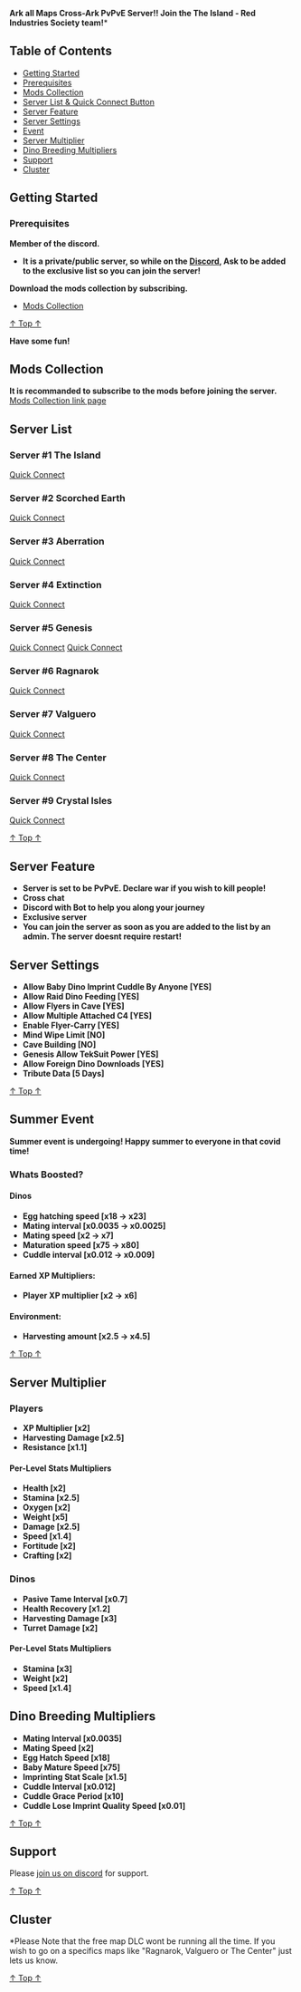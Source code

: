 **Ark all Maps Cross-Ark PvPvE Server!! Join the The Island - Red Industries Society team!***
## Table of Contents
- [Getting Started](#getting-started)
- [Prerequisites](#prerequisites)
- [Mods Collection](#mods-collection)
- [Server List & Quick Connect Button](#server-list)
- [Server Feature](#server-feature)
- [Server Settings](#server-settings)
- [Event](#summer-event)
- [Server Multiplier](#server-multiplier)
- [Dino Breeding Multipliers](#dino-breeding-multipliers)
- [Support](#support)
- [Cluster](#cluster)

## Getting Started
### Prerequisites
**Member of the discord.**
- **It is a private/public server, so while on the [Discord](https://discord.gg/Y7drRAT), Ask to be added to the exclusive list so you can join the server!**

**Download the mods collection by subscribing.**
- [Mods Collection](https://steamcommunity.com/sharedfiles/filedetails/?id=2086028655)

[↑ Top ↑](#table-of-contents)

**Have some fun!**

## Mods Collection
**It is recommanded to subscribe to the mods before joining the server.**
[Mods Collection link page](https://steamcommunity.com/sharedfiles/filedetails/?id=2086028655)
## Server List

### Server #1 The Island

[Quick Connect](steam://connect/ris-hub.jeremie-pilon.ca:26080)

### Server #2 Scorched Earth

[Quick Connect](steam://connect/ris-hub.jeremie-pilon.ca:26081)

### Server #3 Aberration

[Quick Connect](steam://connect/ris-hub.jeremie-pilon.ca:26082)

### Server #4 Extinction

[Quick Connect](steam://connect/ris-hub.jeremie-pilon.ca:26083)

### Server #5 Genesis

[Quick Connect](steam://connect/ris-hub.jeremie-pilon.ca:26084)
[Quick Connect](steam://connect/ris-hub.jeremie-pilon.ca:27016)

### Server #6 Ragnarok

[Quick Connect](steam://connect/ris-hub.jeremie-pilon.ca:26085)

### Server #7 Valguero

[Quick Connect](steam://connect/ris-hub.jeremie-pilon.ca:26086)

### Server #8 The Center

[Quick Connect](steam://connect/ris-hub.jeremie-pilon.ca:26087)

### Server #9 Crystal Isles

[Quick Connect](steam://connect/ris-hub.jeremie-pilon.ca:26088)

[↑ Top ↑](#table-of-contents)
## Server Feature
- **Server is set to be PvPvE. Declare war if you wish to kill people!**
- **Cross chat**
- **Discord with Bot to help you along your journey**
- **Exclusive server**
- **You can join the server as soon as you are added to the list by an admin. The server doesnt require restart!**

## Server Settings
- **Allow Baby Dino Imprint Cuddle By Anyone [YES]**
- **Allow Raid Dino Feeding [YES]**
- **Allow Flyers in Cave [YES]**
- **Allow Multiple Attached C4 [YES]**
- **Enable Flyer-Carry [YES]**
- **Mind Wipe Limit [NO]**
- **Cave Building [NO]**
- **Genesis Allow TekSuit Power [YES]**
- **Allow Foreign Dino Downloads [YES]**
- **Tribute Data [5 Days]**

[↑ Top ↑](#table-of-contents)
## Summer Event
**Summer event is undergoing!
Happy summer to everyone in that covid time!**

### Whats Boosted?

#### Dinos
- **Egg hatching speed [x18 → x23]**
- **Mating interval [x0.0035 → x0.0025]**
- **Mating speed [x2 → x7]**
- **Maturation speed [x75 → x80]**
- **Cuddle interval [x0.012 → x0.009]**

#### Earned XP Multipliers:
- **Player XP multiplier [x2 → x6]**

#### Environment:
- **Harvesting amount [x2.5 → x4.5]**

[↑ Top ↑](#table-of-contents)
## Server Multiplier

### Players
- **XP Multiplier [x2]**
- **Harvesting Damage [x2.5]**
- **Resistance [x1.1]**

#### Per-Level Stats Multipliers
- **Health [x2]**
- **Stamina [x2.5]**
- **Oxygen [x2]**
- **Weight [x5]**
- **Damage [x2.5]**
- **Speed [x1.4]**
- **Fortitude [x2]**
- **Crafting [x2]**

### Dinos
- **Pasive Tame Interval [x0.7]**
- **Health Recovery [x1.2]**
- **Harvesting Damage [x3]**
- **Turret Damage [x2]**

#### Per-Level Stats Multipliers
- **Stamina [x3]**
- **Weight [x2]**
- **Speed [x1.4]**

## Dino Breeding Multipliers
- **Mating Interval [x0.0035]**
- **Mating Speed [x2]**
- **Egg Hatch Speed [x18]**
- **Baby Mature Speed [x75]**
- **Imprinting Stat Scale [x1.5]**
- **Cuddle Interval [x0.012]**
- **Cuddle Grace Period [x10]**
- **Cuddle Lose Imprint Quality Speed [x0.01]**

[↑ Top ↑](#table-of-contents)
## Support
Please [join us on discord](https://discord.gg/Y7drRAT) for support.

[↑ Top ↑](#table-of-contents)

## Cluster
*Please Note that the free map DLC wont be running all the time. If you wish to go on a specifics maps like "Ragnarok, Valguero or The Center" just lets us know.

[↑ Top ↑](#table-of-contents)
